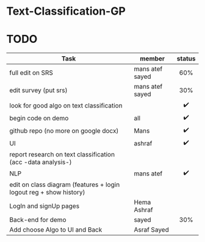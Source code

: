 # Text-Classification-GP

# TODO

| Task | member | status |
| --- | --- | :---: |
| full edit on SRS | mans atef sayed | 60% |
| edit survey (put srs) | mans atef sayed| 30% |
| look for good algo on text classification| | ✔️ |
| begin code on demo| all | ✔️ |
| github repo (no more on google docx) | Mans | ✔️ |
| UI | ashraf | ✔️ |
| report research on text classification (acc -data analysis-) | | |
| NLP | mans atef | ✔️ |
| edit on class diagram (features + login logout reg + show history) | | |
| LogIn and signUp pages| Hema Ashraf | |
| Back-end for demo | sayed | 30% |
| Add choose Algo to UI and Back | Asraf Sayed| |